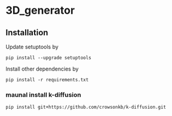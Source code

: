 # 3D_generator

## Installation
Update setuptools by
```
pip install --upgrade setuptools
```
Install other dependencies by 
```
pip install -r requirements.txt
```

### maunal install k-diffusion
```
pip install git+https://github.com/crowsonkb/k-diffusion.git
```
